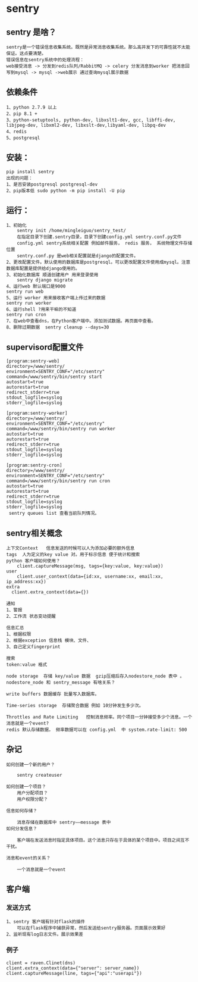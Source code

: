 # sentry
## sentry 是啥？
    sentry是一个错误信息收集系统。既然是异常消息收集系统。那么高并发下的可靠性就不太能保证。这点要清楚。
    错误信息在sentry系统中的处理流程：
    web接受消息 -> 分发到redis队列/RabbitMQ -> celery 分发消息到worker 把消息回写到mysql -> mysql ->web展示 通过查询mysql展示数据

## 依赖条件
    1、python 2.7.9 以上
    2、pip 8.1 +
    3、python-setuptools, python-dev, libxslt1-dev, gcc, libffi-dev, libjpeg-dev, libxml2-dev, libxslt-dev,libyaml-dev, libpq-dev
    4、redis
    5、postgresql

## 安装：
    pip install sentry
    出现的问题：
    1、是否安装postgresql postgresql-dev
    2、pip版本低 sudo python -m pip install -U pip
 
## 运行：
    1、初始化
        sentry init /home/mingleiguo/sentry_test/
        在指定目录下创建.sentry目录，目录下创建config.yml sentry.conf.py文件
        config.yml sentry系统相关配置 例如邮件服务， redis 服务， 系统物理文件存储位置
        sentry.conf.py 是web相关配置就是django的配置文件。
    2、更改配置文件。默认使用的数据库是postgresql。可以更改配置文件使用成mysql。注意数据库配置是提供给django使用的。
    3、初始化数据库 顺道创建用户 用来登录使用
        sentry django migrate
    4、运行web 默认端口是9000
    sentry run web
    5、运行 worker 用来接收客户端上传过来的数据
    sentry run worker
    6、运行shell ?用来干嘛的不知道
    sentry run cron
    7、在web中查看dns，在Python客户端中。添加测试数据。再页面中查看。
    8、删除过期数据  sentry cleanup --days=30

## supervisord配置文件

    [program:sentry-web]
    directory=/www/sentry/
    environment=SENTRY_CONF="/etc/sentry"
    command=/www/sentry/bin/sentry start
    autostart=true
    autorestart=true
    redirect_stderr=true
    stdout_logfile=syslog
    stderr_logfile=syslog

    [program:sentry-worker]
    directory=/www/sentry/
    environment=SENTRY_CONF="/etc/sentry"
    command=/www/sentry/bin/sentry run worker
    autostart=true
    autorestart=true
    redirect_stderr=true
    stdout_logfile=syslog
    stderr_logfile=syslog

    [program:sentry-cron]
    directory=/www/sentry/
    environment=SENTRY_CONF="/etc/sentry"
    command=/www/sentry/bin/sentry run cron
    autostart=true
    autorestart=true
    redirect_stderr=true
    stdout_logfile=syslog
    stderr_logfile=syslog
     sentry queues list 查看当前队列情况。

## sentry相关概念

    上下文Context   信息发送的时候可以人为添加必要的额外信息
    tags  人为定义的key value 对。用于标示信息 便于统计和搜索
    python 客户端如何使用？
        client.captureMessage(msg, tags={key:value, key:value})
    user  
        client.user_context(data={id:xx, username:xx, email:xx, ip_address:xx})
    extra
      client.extra_context(data={})

    通知
    1、警报
    2、工作流 状态变动提醒

    信息汇总
    1、根据权限
    2、根据exception 信息栈 模块、文件、
    3、自己定义fingerprint

    搜索
    token:value 格式

    node storage  存储 key/value 数据  gzip压缩后存入nodestore_node 表中 。 nodestore_node 和 sentry_message 有啥关系？

    write buffers 数据缓存 批量写入数据库。

    Time-series storage  存储聚合数据 例如 10分钟发生多少次。

    Throttles and Rate Limiting   控制消息频率。同个项目一分钟接受多少个消息。一个消息就是一个event?
    redis 默认存储数据， 频率数据可以在 config.yml  中 system.rate-limit: 500

## 杂记

    如何创建一个新的用户？
        
        sentry createuser

    如何创建一个项目？
        用户分配项目？
        用户权限分配？

    信息如何存储？
        
        消息存储在数据库中 sentry——message 表中
    如何分发信息？
        
        客户端在发送消息时指定具体项目。这个消息只存在于具体的某个项目中。项目之间互不干扰。

    消息和event的关系？
        
        一个消息就是一个event

## 客户端

### 发送方式
    1、sentry 客户端有针对flask的插件
        可以在flask程序中捕获异常，然后发送给sentry服务器。页面展示效果好
    2、监听现有log日志文件。展示效果差
### 例子
    client = raven.Clinet(dns)
    client.extra_context(data={"server": server_name})
    client.captureMessage(line, tags={"api":"userapi"})
